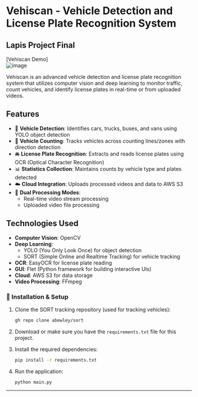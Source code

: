# Vehiscan - Vehicle Detection and License Plate Recognition System
## Lapis Project Final

[Vehiscan Demo]  
![image](https://github.com/user-attachments/assets/0fa5a425-683e-4b47-bc41-34040e3328e2)

Vehiscan is an advanced vehicle detection and license plate recognition system that utilizes computer vision and deep learning to monitor traffic, count vehicles, and identify license plates in real-time or from uploaded videos.

## Features

- 🚗 **Vehicle Detection**: Identifies cars, trucks, buses, and vans using YOLO object detection  
- 🔢 **Vehicle Counting**: Tracks vehicles across counting lines/zones with direction detection  
- 🚘 **License Plate Recognition**: Extracts and reads license plates using OCR (Optical Character Recognition)  
- 📊 **Statistics Collection**: Maintains counts by vehicle type and plates detected  
- ☁️ **Cloud Integration**: Uploads processed videos and data to AWS S3  
- 🎥 **Dual Processing Modes**:  
  - Real-time video stream processing  
  - Uploaded video file processing  

## Technologies Used

- **Computer Vision**: OpenCV  
- **Deep Learning**:  
  - YOLO (You Only Look Once) for object detection  
  - SORT (Simple Online and Realtime Tracking) for vehicle tracking  
- **OCR**: EasyOCR for license plate reading  
- **GUI**: Flet (Python framework for building interactive UIs)  
- **Cloud**: AWS S3 for data storage  
- **Video Processing**: FFmpeg


### 🔧 Installation & Setup

1. Clone the SORT tracking repository (used for tracking vehicles):
   ```bash
   gh repo clone abewley/sort
   ```

2. Download or make sure you have the `requirements.txt` file for this project.

3. Install the required dependencies:
   ```bash
   pip install -r requirements.txt
   ```

4. Run the application:
   ```bash
   python main.py
   ```

---
